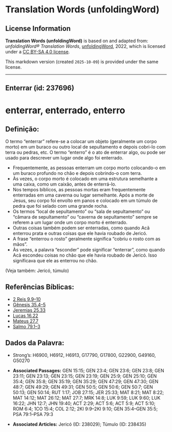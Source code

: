 # Translation Words (unfoldingWord)

## License Information

**Translation Words (unfoldingWord)** is based on and adapted from: _unfoldingWord® Translation Words_, [unfoldingWord](https://unfoldingword.org/utw), 2022, which is licensed under a [CC BY-SA 4.0 license](https://creativecommons.org/licenses/by-sa/4.0/legalcode.en).

This markdown version (created `2025-10-09`) is provided under the same license.



--------------------------------

## Enterrar (id: 237696)

enterrar, enterrado, enterro
============================

Definição:
----------

O termo “enterrar” refere\-se a colocar um objeto (geralmente um corpo morto) em um buraco ou outro local de sepultamento e depois cobri\-lo com terra ou pedras, etc. O termo “enterro” é o ato de enterrar algo, ou pode ser usado para descrever um lugar onde algo foi enterrado.

* Frequentemente, as pessoas enterram um corpo morto colocando\-o em um buraco profundo no chão e depois cobrindo\-o com terra.
* Às vezes, o corpo morto é colocado em uma estrutura semelhante a uma caixa, como um caixão, antes de enterrá\-lo.
* Nos tempos bíblicos, as pessoas mortas eram frequentemente enterradas em uma caverna ou lugar semelhante. Após a morte de Jesus, seu corpo foi envolto em panos e colocado em um túmulo de pedra que foi selado com uma grande rocha.
* Os termos “local de sepultamento” ou “sala de sepultamento” ou “câmara de sepultamento” ou “caverna de sepultamento” sempre se referem a um lugar onde um corpo morto é enterrado.
* Outras coisas também podem ser enterradas, como quando Acã enterrou prata e outras coisas que ele havia roubado de Jericó.
* A frase “enterrou o rosto” geralmente significa “cobriu o rosto com as mãos”.
* Às vezes, a palavra “esconder” pode significar “enterrar”, como quando Acã escondeu coisas no chão que ele havia roubado de Jericó. Isso significava que ele as enterrou no chão.

(Veja também: Jericó, túmulo)

Referências Bíblicas:
---------------------

* [2 Reis 9\.9–10](https://ref.ly/2Kgs9:9-2Kgs9:10)
* [Gênesis 35\.4–5](https://ref.ly/Gen35:4-Gen35:5)
* [Jeremias 25\.33](https://ref.ly/Jer25:33)
* [Lucas 16\.22](https://ref.ly/Luke16:22)
* [Mateus 27\.7](https://ref.ly/Matt27:7)
* [Salmo 79\.1–3](https://ref.ly/Ps79:1-Ps79:3)

Dados da Palavra:
-----------------

* Strong’s: H6900, H6912, H6913, G17790, G17800, G22900, G49160, G50270

* **Associated Passages:** GEN 15:15; GEN 23:4; GEN 23:6; GEN 23:8; GEN 23:11; GEN 23:13; GEN 23:15; GEN 23:19; GEN 25:9; GEN 25:10; GEN 35:4; GEN 35:8; GEN 35:19; GEN 35:29; GEN 47:29; GEN 47:30; GEN 48:7; GEN 49:29; GEN 49:31; GEN 50:5; GEN 50:6; GEN 50:7; GEN 50:13; GEN 50:14; RUT 1:17; JOB 27:15; JER 25:33; MAT 8:21; MAT 8:22; MAT 14:12; MAT 26:12; MAT 27:7; MRK 14:8; LUK 9:59; LUK 9:60; LUK 16:22; JHN 12:7; JHN 19:40; ACT 2:29; ACT 5:6; ACT 5:9; ACT 5:10; ROM 6:4; 1CO 15:4; COL 2:12; 2KI 9:9–2KI 9:10; GEN 35:4–GEN 35:5; PSA 79:1–PSA 79:3
* **Associated Articles:** Jericó (ID: 238029); Túmulo (ID: 238435)

